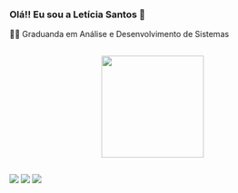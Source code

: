 ### Olá!! Eu sou a Letícia Santos 👋

:woman_technologist: Graduanda em Análise e Desenvolvimento de Sistemas

##

<div align="center">
  <a href="https://github.com/leticiasantosgonc"><img height="180em" src="https://github-readme-stats.vercel.app/api?username=leticiasantosgonc&show_icons=true&theme=tokyonight&include_all_commits=true&count_private=true"/>
</div>

  ##
  
<div aling="center">
    <a href="https://instagram.com/letgonc"><img src="https://img.shields.io/badge/LinkedIn-0077B5?style=for-the-badge&logo=linkedin&logoColor=white"></a>
    <a href="https://instagram.com/letgonc"><img src="https://img.shields.io/badge/Instagram-E4405F?style=for-the-badge&logo=instagram&logoColor=white"></a>
    <a href="https://steamcommunity.com/id/letgonc"><img src="https://img.shields.io/badge/Steam-000000?style=for-the-badge&logo=steam&logoColor=white"></a>                 </div>
 
